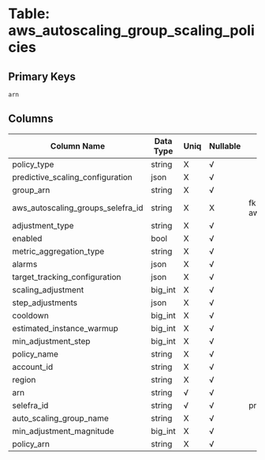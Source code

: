 # Table: aws_autoscaling_group_scaling_policies

## Primary Keys 

```
arn
```


## Columns 

|  Column Name   |  Data Type  | Uniq | Nullable | Description | 
|  ----  | ----  | ----  | ----  | ---- | 
| policy_type | string | X | √ |  | 
| predictive_scaling_configuration | json | X | √ |  | 
| group_arn | string | X | √ |  | 
| aws_autoscaling_groups_selefra_id | string | X | X | fk to aws_autoscaling_groups.selefra_id | 
| adjustment_type | string | X | √ |  | 
| enabled | bool | X | √ |  | 
| metric_aggregation_type | string | X | √ |  | 
| alarms | json | X | √ |  | 
| target_tracking_configuration | json | X | √ |  | 
| scaling_adjustment | big_int | X | √ |  | 
| step_adjustments | json | X | √ |  | 
| cooldown | big_int | X | √ |  | 
| estimated_instance_warmup | big_int | X | √ |  | 
| min_adjustment_step | big_int | X | √ |  | 
| policy_name | string | X | √ |  | 
| account_id | string | X | √ |  | 
| region | string | X | √ |  | 
| arn | string | √ | √ |  | 
| selefra_id | string | √ | √ | primary keys value md5 | 
| auto_scaling_group_name | string | X | √ |  | 
| min_adjustment_magnitude | big_int | X | √ |  | 
| policy_arn | string | X | √ |  | 



